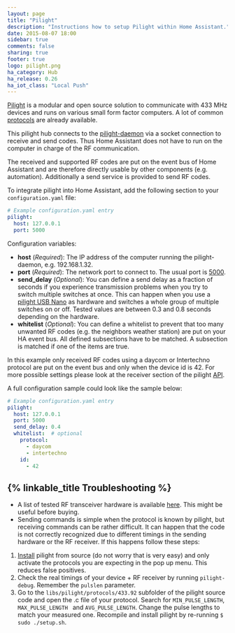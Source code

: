 ```yaml
---
layout: page
title: "Pilight"
description: "Instructions how to setup Pilight within Home Assistant."
date: 2015-08-07 18:00
sidebar: true
comments: false
sharing: true
footer: true
logo: pilight.png
ha_category: Hub
ha_release: 0.26
ha_iot_class: "Local Push"
---
```


[Pilight](https://www.pilight.org/) is a modular and open source solution to communicate with 433 MHz devices and runs on various small form factor computers. A lot of common [protocols](https://manual.pilight.org/protocols/index.html) are already available.

This pilight hub connects to the [pilight-daemon](https://manual.pilight.org/programs/daemon.html) via a socket connection to receive and send codes. Thus Home Assistant does not have to run on the computer in charge of the RF communication. 

The received and supported RF codes are put on the event bus of Home Assistant and are therefore directly usable by other components (e.g. automation). Additionally a send service is provided to send RF codes.

To integrate pilight into Home Assistant, add the following section to your `configuration.yaml` file:

```yaml
# Example configuration.yaml entry
pilight:
  host: 127.0.0.1
  port: 5000
```

Configuration variables:

- **host** (*Required*): The IP address of the computer running the pilight-daemon, e.g. 192.168.1.32.
- **port** (*Required*): The network port to connect to. The usual port is [5000](https://manual.pilight.org/development/api.html).
- **send_delay** (*Optional*): You can define a send delay as a fraction of seconds if you experience transmission problems when you try to switch multiple switches at once. This can happen when you use a [pilight USB Nano](https://github.com/pilight/pilight-usb-nano) as hardware and switches a whole group of multiple switches on or off. Tested values are between 0.3 and 0.8 seconds depending on the hardware.
- **whitelist** (*Optional*): You can define a whitelist to prevent that too many unwanted RF codes (e.g. the neighbors weather station) are put on your HA event bus. All defined subsections have to be matched. A subsection is matched if one of the items are true.

In this example only received RF codes using a daycom or Intertechno protocol are put on the event bus and only when the device id is 42. For more possible settings please look at the receiver section of the pilight [API](https://manual.pilight.org/development/api.html).

A full configuration sample could look like the sample below:

```yaml
# Example configuration.yaml entry
pilight:
  host: 127.0.0.1
  port: 5000
  send_delay: 0.4
  whitelist:  # optional
    protocol:
      - daycom
      - intertechno
    id:
      - 42
```

## {% linkable_title Troubleshooting %}

- A list of tested RF transceiver hardware is available [here](https://manual.pilight.org/electronics/index.html). This might be useful before buying.
- Sending commands is simple when the protocol is known by pilight, but receiving commands can be rather difficult. It can happen that the code is not correctly recognized due to different timings in the sending hardware or the RF receiver. If this happens follow these steps:

1. [Install](https://manual.pilight.org/installation.html) pilight from source (do not worry that is very easy) and only activate the protocols you are expecting in the pop up menu. This reduces false positives.
2. Check the real timings of your device + RF receiver by running `pilight-debug`. Remember the `pulslen` parameter.
3. Go to the `libs/pilight/protocols/433.92` subfolder of the pilight source code and open the .c file of your protocol. Search for `MIN_PULSE_LENGTH`, `MAX_PULSE_LENGTH ` and `AVG_PULSE_LENGTH`. Change the pulse lengths to match your measured one. Recompile and install pilight by re-running `$ sudo ./setup.sh`.
